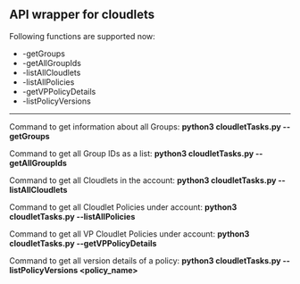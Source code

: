 API wrapper for cloudlets
-- 
<bold> Following functions are supported now:</bold>
* -getGroups
* -getAllGroupIds
* -listAllCloudlets
* -listAllPolicies
* -getVPPolicyDetails
* -listPolicyVersions

<hr></hr>
<p>
Command to get information about all Groups:
<b>python3 cloudletTasks.py --getGroups </b>

Command to get all Group IDs as a list:
<b>python3 cloudletTasks.py --getAllGroupIds </b>

Command to get all Cloudlets in the account:
<b>python3 cloudletTasks.py --listAllCloudlets </b>

Command to get all Cloudlet Policies under account:
<b>python3 cloudletTasks.py --listAllPolicies </b>

Command to get all VP Cloudlet Policies under account:
<b>python3 cloudletTasks.py --getVPPolicyDetails </b>

Command to get all version details of a policy:
<b>python3 cloudletTasks.py --listPolicyVersions <policy_name> </b>

</p>
